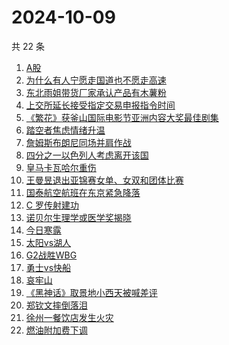 # 2024-10-09

共 22 条

<!-- BEGIN ZHIHUSEARCH -->
<!-- 最后更新时间 Wed Oct 09 2024 18:04:30 GMT+0800 (China Standard Time) -->
1. [A股](https://www.zhihu.com/search?q=A股)
1. [为什么有人宁愿走国道也不愿走高速 ](https://www.zhihu.com/search?q=为什么有人宁愿走国道也不愿走高速%20)
1. [东北雨姐带货厂家承认产品有木薯粉](https://www.zhihu.com/search?q=东北雨姐带货厂家承认产品有木薯粉)
1. [上交所延长接受指定交易申报指令时间](https://www.zhihu.com/search?q=上交所延长接受指定交易申报指令时间)
1. [《繁花》获釜山国际电影节亚洲内容大奖最佳剧集](https://www.zhihu.com/search?q=《繁花》获釜山国际电影节亚洲内容大奖最佳剧集)
1. [踏空者焦虑情绪升温](https://www.zhihu.com/search?q=踏空者焦虑情绪升温)
1. [詹姆斯布朗尼同场并肩作战](https://www.zhihu.com/search?q=詹姆斯布朗尼同场并肩作战)
1. [四分之一以色列人考虑离开该国](https://www.zhihu.com/search?q=四分之一以色列人考虑离开该国)
1. [皇马卡瓦哈尔重伤](https://www.zhihu.com/search?q=皇马卡瓦哈尔重伤)
1. [王曼昱退出亚锦赛女单、女双和团体比赛](https://www.zhihu.com/search?q=王曼昱退出亚锦赛女单、女双和团体比赛)
1. [国泰航空航班在东京紧急降落](https://www.zhihu.com/search?q=国泰航空航班在东京紧急降落)
1. [C 罗传射建功](https://www.zhihu.com/search?q=C%20罗传射建功)
1. [诺贝尔生理学或医学奖揭晓](https://www.zhihu.com/search?q=诺贝尔生理学或医学奖揭晓)
1. [今日寒露](https://www.zhihu.com/search?q=今日寒露)
1. [太阳vs湖人](https://www.zhihu.com/search?q=太阳vs湖人)
1. [G2战胜WBG](https://www.zhihu.com/search?q=G2战胜WBG)
1. [勇士vs快船](https://www.zhihu.com/search?q=勇士vs快船)
1. [哀牢山](https://www.zhihu.com/search?q=哀牢山)
1. [《黑神话》取景地小西天被喊差评](https://www.zhihu.com/search?q=《黑神话》取景地小西天被喊差评)
1. [郑钦文摔倒落泪](https://www.zhihu.com/search?q=郑钦文摔倒落泪)
1. [徐州一餐饮店发生火灾](https://www.zhihu.com/search?q=徐州一餐饮店发生火灾)
1. [燃油附加费下调](https://www.zhihu.com/search?q=燃油附加费下调)
<!-- END ZHIHUSEARCH -->
